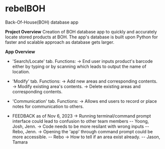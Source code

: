 # rebelBOH
Back-Of-House(BOH) database app 

**Project Overview**
Creation of BOH database app to quickly and accurately locate stored products at BOH. 
The app's database is built upon Python for faster and scalable approach as database gets larger. 


**App Overview**
* 'Search/Locate' tab. 
  Functions:
  -> End user inputs product's barcode either by typing or by scanning which leads to output the name of location.

* 'Modify' tab.
  Functions:
  -> Add new areas and corresponding contents.
  -> Modify existing area's contents.
  -> Delete existing areas and corresponding contents.

* 'Communication' tab.
  Functions:
  -> Allows end users to record or place notes for communication to others.

* FEEDBACK as of Nov 6, 2023
-> Running terminal/command prompt interface could lead to confusion to other team members -- Yoong, Josh, Jenn.
-> Code needs to be more resilant with wrong inputs -- Rebo, Jenn.
-> Opening the 'app' through command prompt could be more accessible. -- Rebo
-> How to tell if an area exist already. -- Jason, Tamara 

  




